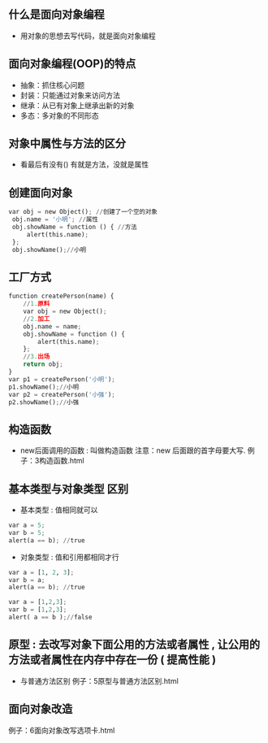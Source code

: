 ## 什么是面向对象编程
* 用对象的思想去写代码，就是面向对象编程

## 面向对象编程(OOP)的特点
* 抽象：抓住核心问题
* 封装：只能通过对象来访问方法
* 继承：从已有对象上继承出新的对象
* 多态：多对象的不同形态

## 对象中属性与方法的区分
* 看最后有没有() 有就是方法，没就是属性

## 创建面向对象
```python
var obj = new Object(); //创建了一个空的对象
 obj.name = '小明'; //属性
 obj.showName = function () { //方法
     alert(this.name);
 };
 obj.showName();//小明
```

## 工厂方式
```python
function createPerson(name) {
    //1.原料
    var obj = new Object();
    //2.加工
    obj.name = name;
    obj.showName = function () {
        alert(this.name);
    };
    //3.出场
    return obj;
}
var p1 = createPerson('小明');
p1.showName();//小明
var p2 = createPerson('小强');
p2.showName();//小强
```

## 构造函数
* new后面调用的函数 : 叫做构造函数
    注意：new 后面跟的首字母要大写.
例子：3构造函数.html

## 基本类型与对象类型 区别
* 基本类型 : 值相同就可以
```python
var a = 5;
var b = 5;
alert(a == b); //true
```
* 对象类型 : 值和引用都相同才行
```python
var a = [1, 2, 3];
var b = a;
alert(a == b); //true

var a = [1,2,3];
var b = [1,2,3];
alert( a == b );//false
```

## 原型 : 去改写对象下面公用的方法或者属性 , 让公用的方法或者属性在内存中存在一份 ( 提高性能 )
* 与普通方法区别
    例子：5原型与普通方法区别.html

## 面向对象改造
例子：6面向对象改写选项卡.html
